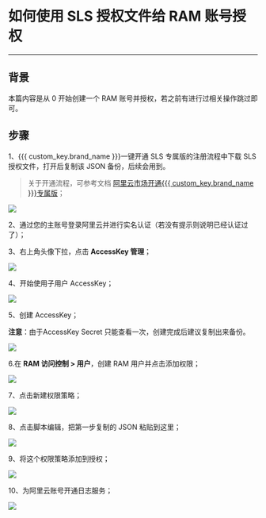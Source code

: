 # 如何使用 SLS 授权文件给 RAM 账号授权

---

## 背景

本篇内容是从 0 开始创建一个 RAM 账号并授权，若之前有进行过相关操作跳过即可。

## 步骤

1、{{{ custom_key.brand_name }}}一键开通 SLS 专属版的注册流程中下载 SLS 授权文件，打开后复制该 JSON 备份，后续会用到。

> 关于开通流程，可参考文档 [阿里云市场开通{{{ custom_key.brand_name }}}专属版](../commercial-aliyun-sls.md)；

![](../img/1.sls_6.jpeg)

2、通过您的主账号登录阿里云并进行实名认证（若没有提示则说明已经认证过了）；

3、右上角头像下拉，点击 **AccessKey 管理**；

![](../img/1.RAM.png)

4、开始使用子用户 AccessKey；

![](../img/2.RAM.png)

5、创建 AccessKey；

**注意**：由于AccessKey Secret 只能查看一次，创建完成后建议复制出来备份。

![](../img/3.RAM.png)

6.在 **RAM 访问控制 > 用户**，创建 RAM 用户并点击添加权限；

![](../img/4.RAM.png)

7、点击新建权限策略；

![](../img/5.RAM.png)

8、点击脚本编辑，把第一步复制的 JSON 粘贴到这里；

![](../img/6.RAM.png)

9、将这个权限策略添加到授权；

![](../img/7.RAM.png)

10、为阿里云账号开通日志服务；

![](../img/8.RAM.png)
